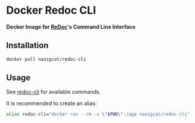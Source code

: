 # Docker Redoc CLI

**Docker Image for [ReDoc](https://github.com/Rebilly/ReDoc)'s Command Line Interface**

## Installation

```sh
docker pull naoigcat/redoc-cli
```

## Usage

See [redoc-cli](https://github.com/Redocly/redoc/blob/master/cli/README.md#usage) for available commands.

It is recommended to create an alias:

```sh
alias redoc-cli="docker run --rm -v \"$PWD\":/app naoigcat/redoc-cli"
```
